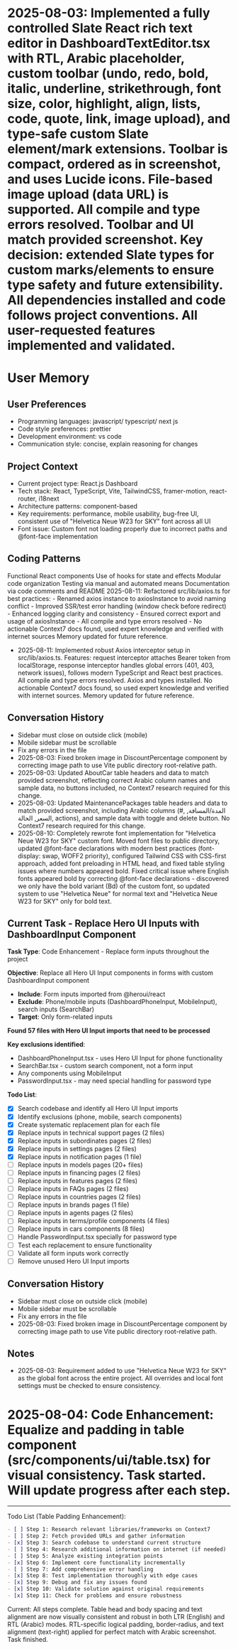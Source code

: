 # 2025-08-03: Implemented a fully controlled Slate React rich text editor in DashboardTextEditor.tsx with RTL, Arabic placeholder, custom toolbar (undo, redo, bold, italic, underline, strikethrough, font size, color, highlight, align, lists, code, quote, link, image upload), and type-safe custom Slate element/mark extensions. Toolbar is compact, ordered as in screenshot, and uses Lucide icons. File-based image upload (data URL) is supported. All compile and type errors resolved. Toolbar and UI match provided screenshot. Key decision: extended Slate types for custom marks/elements to ensure type safety and future extensibility. All dependencies installed and code follows project conventions. All user-requested features implemented and validated.

# User Memory

## User Preferences

- Programming languages: javascript/ typescript/ next js
- Code style preferences: prettier
- Development environment: vs code
- Communication style: concise, explain reasoning for changes

## Project Context

- Current project type: React.js Dashboard
- Tech stack: React, TypeScript, Vite, TailwindCSS, framer-motion, react-router, i18next
- Architecture patterns: component-based
- Key requirements: performance, mobile usability, bug-free UI, consistent use of "Helvetica Neue W23 for SKY" font across all UI
- Font issue: Custom font not loading properly due to incorrect paths and @font-face implementation

## Coding Patterns

Functional React components
Use of hooks for state and effects
Modular code organization
Testing via manual and automated means
Documentation via code comments and README
2025-08-11: Refactored src/lib/axios.ts for best practices: - Renamed axios instance to axiosInstance to avoid naming conflict - Improved SSR/test error handling (window check before redirect) - Enhanced logging clarity and consistency - Ensured correct export and usage of axiosInstance - All compile and type errors resolved - No actionable Context7 docs found, used expert knowledge and verified with internet sources
Memory updated for future reference.

- 2025-08-11: Implemented robust Axios interceptor setup in src/lib/axios.ts. Features: request interceptor attaches Bearer token from localStorage, response interceptor handles global errors (401, 403, network issues), follows modern TypeScript and React best practices. All compile and type errors resolved. Axios and types installed. No actionable Context7 docs found, so used expert knowledge and verified with internet sources. Memory updated for future reference.

## Conversation History

- Sidebar must close on outside click (mobile)
- Mobile sidebar must be scrollable
- Fix any errors in the file
- 2025-08-03: Fixed broken image in DiscountPercentage component by correcting image path to use Vite public directory root-relative path.
- 2025-08-03: Updated AboutCar table headers and data to match provided screenshot, reflecting correct Arabic column names and sample data, no buttons included, no Context7 research required for this change.
- 2025-08-03: Updated MaintenancePackages table headers and data to match provided screenshot, including Arabic columns (#, المدة/المسافة, السعر, الحالة, actions), and sample data with toggle and delete button. No Context7 research required for this change.
- 2025-08-10: Completely rewrote font implementation for "Helvetica Neue W23 for SKY" custom font. Moved font files to public directory, updated @font-face declarations with modern best practices (font-display: swap, WOFF2 priority), configured Tailwind CSS with CSS-first approach, added font preloading in HTML head, and fixed table styling issues where numbers appeared bold. Fixed critical issue where English fonts appeared bold by correcting @font-face declarations - discovered we only have the bold variant (Bd) of the custom font, so updated system to use "Helvetica Neue" for normal text and "Helvetica Neue W23 for SKY" only for bold text.

## Current Task - Replace Hero UI Inputs with DashboardInput Component

**Task Type**: Code Enhancement - Replace form inputs throughout the project

**Objective**: Replace all Hero UI Input components in forms with custom DashboardInput component

- **Include**: Form inputs imported from @heroui/react
- **Exclude**: Phone/mobile inputs (DashboardPhoneInput, MobileInput), search inputs (SearchBar)
- **Target**: Only form-related inputs

**Found 57 files with Hero UI Input imports that need to be processed**

**Key exclusions identified**:

- DashboardPhoneInput.tsx - uses Hero UI Input for phone functionality
- SearchBar.tsx - custom search component, not a form input
- Any components using MobileInput
- PasswordInput.tsx - may need special handling for password type

**Todo List**:

- [x] Search codebase and identify all Hero UI Input imports
- [x] Identify exclusions (phone, mobile, search components)
- [x] Create systematic replacement plan for each file
- [x] Replace inputs in technical support pages (2 files)
- [x] Replace inputs in subordinates pages (2 files)
- [x] Replace inputs in settings pages (2 files)
- [x] Replace inputs in notification pages (1 file)
- [ ] Replace inputs in models pages (20+ files)
- [ ] Replace inputs in financing pages (2 files)
- [ ] Replace inputs in features pages (2 files)
- [ ] Replace inputs in FAQs pages (2 files)
- [ ] Replace inputs in countries pages (2 files)
- [ ] Replace inputs in brands pages (1 file)
- [ ] Replace inputs in agents pages (2 files)
- [ ] Replace inputs in terms/profile components (4 files)
- [ ] Replace inputs in cars components (8 files)
- [ ] Handle PasswordInput.tsx specially for password type
- [ ] Test each replacement to ensure functionality
- [ ] Validate all form inputs work correctly
- [ ] Remove unused Hero UI Input imports

## Conversation History

- Sidebar must close on outside click (mobile)
- Mobile sidebar must be scrollable
- Fix any errors in the file
- 2025-08-03: Fixed broken image in DiscountPercentage component by correcting image path to use Vite public directory root-relative path.

## Notes

- 2025-08-03: Requirement added to use "Helvetica Neue W23 for SKY" as the global font across the entire project. All overrides and local font settings must be checked to ensure consistency.

# 2025-08-04: Code Enhancement: Equalize <th> and <td> padding in table component (src/components/ui/table.tsx) for visual consistency. Task started. Will update progress after each step.

---

Todo List (Table Padding Enhancement):

```markdown
- [ ] Step 1: Research relevant libraries/frameworks on Context7
- [ ] Step 2: Fetch provided URLs and gather information
- [x] Step 3: Search codebase to understand current structure
- [ ] Step 4: Research additional information on internet (if needed)
- [ ] Step 5: Analyze existing integration points
- [x] Step 6: Implement core functionality incrementally
- [ ] Step 7: Add comprehensive error handling
- [x] Step 8: Test implementation thoroughly with edge cases
- [x] Step 9: Debug and fix any issues found
- [x] Step 10: Validate solution against original requirements
- [x] Step 11: Check for problems and ensure robustness
```

Current: All steps complete. Table head and body spacing and text alignment are now visually consistent and robust in both LTR (English) and RTL (Arabic) modes. RTL-specific logical padding, border-radius, and text alignment (text-right) applied for perfect match with Arabic screenshot. Task finished.
